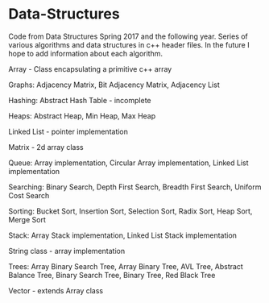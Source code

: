 # Data-Structures
Code from Data Structures Spring 2017 and the following year. Series of various algorithms and data structures in c++ header files. In the future I hope to add information about each algorithm. 

Array - Class encapsulating a primitive c++ array

Graphs: Adjacency Matrix, Bit Adjacency Matrix, Adjacency List

Hashing: Abstract Hash Table - incomplete
  
Heaps: Abstract Heap, Min Heap, Max Heap

Linked List - pointer implementation

Matrix - 2d array class

Queue: Array implementation, Circular Array implementation, Linked List implementation
  
Searching: Binary Search, Depth First Search, Breadth First Search, Uniform Cost Search

Sorting: Bucket Sort, Insertion Sort, Selection Sort, Radix Sort, Heap Sort, Merge Sort

Stack: Array Stack implementation, Linked List Stack implementation
  
String class - array implementation

Trees: Array Binary Search Tree, Array Binary Tree, AVL Tree, Abstract Balance Tree, Binary Search Tree, Binary Tree, Red Black Tree
 
Vector - extends Array class
